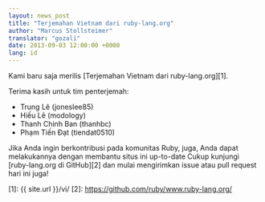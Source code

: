 ```yaml
---
layout: news_post
title: "Terjemahan Vietnam dari ruby-lang.org"
author: "Marcus Stollsteimer"
translator: "gozali"
date: 2013-09-03 12:00:00 +0000
lang: id
---
```


Kami baru saja merilis [Terjemahan Vietnam dari ruby-lang.org][1].

Terima kasih untuk tim penterjemah:

 * Trung Lê (joneslee85)
 * Hiếu Lê (modology)
 * Thanh Chinh Ban (thanhbc)
 * Phạm Tiến Đạt (tiendat0510)

Jika Anda ingin berkontribusi pada komunitas Ruby, juga,
Anda dapat melakukannya dengan membantu situs ini up-to-date
Cukup kunjungi [ruby-lang.org di GitHub][2] dan mulai
mengirimkan issue atau pull request hari ini juga!



[1]: {{ site.url }}/vi/
[2]: https://github.com/ruby/www.ruby-lang.org/

